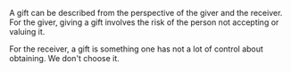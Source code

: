 A gift can be described from the perspective of the giver and the receiver. For the giver, giving a gift involves the risk of the person not accepting or valuing it.

For the receiver, a gift is something one has not a lot of control about obtaining. We don't choose it.